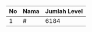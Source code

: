 | No | Nama            | Jumlah Level |
|----|-----------------|--------------|
| 1  | #    |    6184        |
